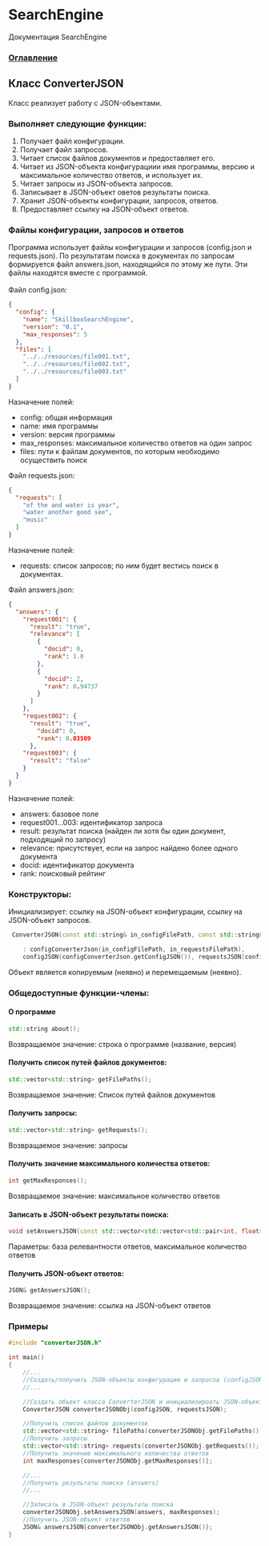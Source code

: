 # SearchEngine
Документация SearchEngine

### [Оглавление](../index.md)

## Класс ConverterJSON
Класс реализует работу с JSON-объектами.
### Выполняет следующие функции:
1. Получает файл конфигурации.
2. Получает файл запросов.
3. Читает список файлов документов и предоставляет его.
4. Читает из JSON-объекта конфигурациии имя программы, версию и максимальное количество ответов, и использует их.
5. Читает запросы из JSON-объекта запросов.
6. Записывает в JSON-объект оветов результаты поиска.
7. Хранит JSON-объекты конфигурации, запросов, ответов.
8. Предоставляет ссылку на JSON-объект ответов.
### Файлы конфигурации, запросов и ответов
Программа использует файлы конфигурации и запросов (config.json и requests.json). По результатам поиска в документах по запросам формируется файл answers.json, находящийся по этому же пути. Эти файлы находятся вместе с программой.\
\
Файл config.json:
```json
{
  "config": {
    "name": "SkillboxSearchEngine",
    "version": "0.1",
    "max_responses": 5
  },
  "files": [
    "../../resources/file001.txt",
    "../../resources/file002.txt",
    "../../resources/file003.txt"
  ]
}
```
Назначение полей:
- config: общая информация
- name: имя программы
- version: версия программы
- max_responses: максимальное количество ответов на один запрос
- files: пути к файлам документов, по которым необходимо осуществить поиск

Файл requests.json:
```json
{
  "requests": [
    "of the and water is year",
    "water another good see",
    "music"
  ]
}
```
Назначение полей:
- requests: список запросов; по ним будет вестись поиск в документах.

Файл answers.json:
```json
{
  "answers": {
    "request001": {
      "result": "true",
      "relevance": [
        {
          "docid": 0,
          "rank": 1.0
        },
        {
          "docid": 2,
          "rank": 0.94737
        }
      ]
    },
    "request002": {
      "result": "true",
        "docid": 0,
        "rank": 0.03509
      },
    "request003": {
      "result": "false"
    }
  }
}
```
Назначение полей:
- answers: базовое поле
- request001...003: идентификатор запроса
- result: результат поиска (найден ли хотя бы один документ, подходящий по запросу)
- relevance: присутствует, если на запрос найдено более одного документа
- docid: идентификатор документа
- rank: поисковый рейтинг

### Конструкторы:
Инициализирует: ссылку на JSON-объект конфигурации, ссылку на JSON-объект запросов.
```cpp
 ConverterJSON(const std::string& in_configFilePath, const std::string& in_requestsFilePath, int in_precision)

    : configConverterJson(in_configFilePath, in_requestsFilePath),
    configJSON(configConverterJson.getConfigJSON()), requestsJSON(configConverterJson.getRequestsJSON()), precision{in_precision}
```
Объект является копируемым (неявно) и перемещаемым (неявно).
### Общедоступные функции-члены:
#### О программе
```cpp
std::string about();
```
Возвращаемое значение: строка о программе (название, версия)
#### Получить список путей файлов документов:
```cpp
std::vector<std::string> getFilePaths();
```
Возвращаемое значение: Список путей файлов документов
#### Получить запросы:
```cpp
std::vector<std::string> getRequests();
```
Возвращаемое значение: запросы
#### Получить значение максимального количества ответов:
```cpp
int getMaxResponses();
```
Возвращаемое значение: максимальное количество ответов
#### Записать в JSON-объект результаты поиска:
```cpp
void setAnswersJSON(const std::vector<std::vector<std::pair<int, float>>>& answers, int maxResponses);
```
Параметры: база релевантности ответов, максимальное количество ответов
#### Получить JSON-объект ответов:
```cpp
JSON& getAnswersJSON();
```
Возвращаемое значение: ссылка на JSON-объект ответов
### Примеры
```cpp
#include "converterJSON.h"

int main()
{
    //...
    //Создать/получить JSON-объекты конфигурации и запросов (configJSON, requestsJSON)
    //...

    //Создать объект класса ConverterJSON и инициализироать JSON-объектами конфигурации и запросов
    ConverterJSON converterJSONObj(configJSON, requestsJSON);

    //Получить список файлов документов
    std::vector<std::string> filePaths(converterJSONObj.getFilePaths());
    //Получить запросы
    std::vector<std::string> requests(converterJSONObj.getRequests());
    //Получить значение максимального количества ответов
    int maxResponses{converterJSONObj.getMaxResponses()};

    //...
    //Получить результаты поиска (answers)
    //...

    //Записать в JSON-объект результаты поиска
    converterJSONObj.setAnswersJSON(answers, maxResponses);
    //Получить JSON-объект ответов
    JSON& answersJSON{converterJSONObj.getAnswersJSON()};
}
```
